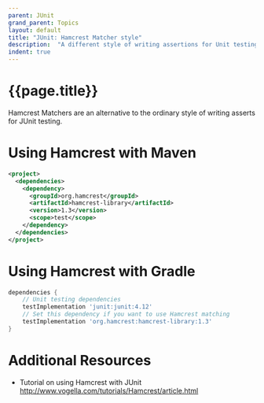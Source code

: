 ```yaml
---
parent: JUnit
grand_parent: Topics
layout: default
title: "JUnit: Hamcrest Matcher style"
description:  "A different style of writing assertions for Unit testing"
indent: true
---
```


# {{page.title}}

Hamcrest Matchers are an alternative to the ordinary style of writing asserts for JUnit testing.

# Using Hamcrest with Maven

```xml
<project>
  <dependencies>
    <dependency>
      <groupId>org.hamcrest</groupId>
      <artifactId>hamcrest-library</artifactId>
      <version>1.3</version>
      <scope>test</scope>
    </dependency>
  </dependencies>
</project>
```

# Using Hamcrest with Gradle

```groovy
dependencies {
    // Unit testing dependencies
    testImplementation 'junit:junit:4.12'
    // Set this dependency if you want to use Hamcrest matching
    testImplementation 'org.hamcrest:hamcrest-library:1.3'
}
```

# Additional Resources

* Tutorial on using Hamcrest with JUnit <http://www.vogella.com/tutorials/Hamcrest/article.html>
